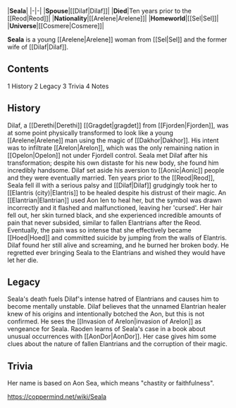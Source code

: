 |**Seala**|
|-|-|
|**Spouse**|[[Dilaf\|Dilaf]]|
|**Died**|Ten years prior to the [[Reod\|Reod]]|
|**Nationality**|[[Arelene\|Arelene]]|
|**Homeworld**|[[Sel\|Sel]]|
|**Universe**|[[Cosmere\|Cosmere]]|

**Seala** is a young [[Arelene\|Arelene]] woman from [[Sel\|Sel]] and the former wife of [[Dilaf\|Dilaf]].

## Contents

1 History
2 Legacy
3 Trivia
4 Notes


## History
Dilaf, a [[Derethi\|Derethi]] [[Gragdet\|gragdet]] from [[Fjorden\|Fjorden]], was at some point physically transformed to look like a young [[Arelene\|Arelene]] man using the magic of [[Dakhor\|Dakhor]]. His intent was to infiltrate [[Arelon\|Arelon]], which was the only remaining nation in [[Opelon\|Opelon]] not under Fjordell control. Seala met Dilaf after his transformation; despite his own distaste for his new body, she found him incredibly handsome. Dilaf set aside his aversion to [[Aonic\|Aonic]] people and they were eventually married.
Ten years prior to the [[Reod\|Reod]], Seala fell ill with a serious palsy and [[Dilaf\|Dilaf]] grudgingly took her to [[Elantris (city)\|Elantris]] to be healed despite his distrust of their magic. An [[Elantrian\|Elantrian]] used Aon Ien to heal her, but the symbol was drawn incorrectly and it flashed and malfunctioned, leaving her 'cursed'. Her hair fell out, her skin turned black, and she experienced incredible amounts of pain that never subsided, similar to fallen Elantrians after the Reod. Eventually, the pain was so intense that she effectively became [[Hoed\|Hoed]] and committed suicide by jumping from the walls of Elantris. Dilaf found her still alive and screaming, and he burned her broken body. He regretted ever bringing Seala to the Elantrians and wished they would have let her die.

## Legacy
Seala's death fuels Dilaf's intense hatred of Elantrians and causes him to become mentally unstable. Dilaf believes that the unnamed Elantrian healer knew of his origins and intentionally botched the Aon, but this is not confirmed. He sees the [[Invasion of Arelon\|invasion of Arelon]] as vengeance for Seala.
Raoden learns of Seala's case in a book about unusual occurrences with [[AonDor\|AonDor]]. Her case gives him some clues about the nature of fallen Elantrians and the corruption of their magic.

## Trivia
Her name is based on Aon Sea, which means "chastity or faithfulness".


https://coppermind.net/wiki/Seala